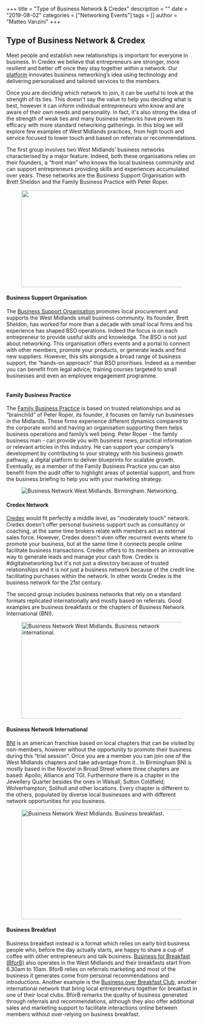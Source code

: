 +++
title = "Type of Business Network & Credex"
description = ""
date = "2019-08-02"
categories = ["Networking Events"]
tags = []
author = "Matteo Vanzini"
+++


## Type of Business Network & Credex


Meet people and establish new relationships is important for everyone in business. In Credex we believe that entrepreneurs are stronger, more resilient and better off once they stay together within a network. Our [platform](https://credex.network/about-us/) innovates business networking’s idea using technology and delivering personalised and tailored services to the members.

Once you are deciding which network to join, it can be useful to look at the strength of its ties. This doesn't say the value to help you deciding what is best, however it can inform individual entrepreneurs who know and are aware of their own needs and personality. In fact, it's also strong the idea of the strength of weak ties and many business networks have proven its efficacy with more standard networking gatherings. In this blog we will explore few examples of West Midlands practices, from high touch and service focused to lower touch and based on referrals or recommendations.

The first group involves two West Midlands’ business networks characterised by a major feature. Indeed, both these organisations relies on their founders, a “front man” who knows the local business community and can support entrepreneurs providing skills and experiences accumulated over years. These networks are the Business Support Organisation with Brett Sheldon and the Family Business Practice with Peter Roper.

<figure class="wp-block-image is-resized"><img alt="" class="wp-image-3956" height="256" src="https://credex.network/wp-content/uploads/2019/07/bso2.0.jpg" width="493"/></figure>

#### Business Support Organisation

The [Business Support Organisation](https://www.thebso.co.uk/) promotes local procurement and supports the West Midlands small business community. Its founder, Brett Sheldon, has worked for more than a decade with small local firms and his experience has shaped BSO operations. Indeed the focus is on each entrepreneur to provide useful skills and knowledge. The BSO is not just about networking. This organisation offers events and a portal to connect with other members, promote your products, or generate leads and find new suppliers. However, this sits alongside a broad range of business support, the “hands-on approach” that BSO prioritises. Indeed as a member you can benefit from legal advice; training courses targeted to small businesses and even an employee engagement programme.

<figure class="wp-block-image"><img alt="" class="wp-image-4030" src="https://credex.network/wp-content/uploads/2019/08/screen-shot-2019-08-02-at-13.08.13.png"/></figure>

#### Family Business Practice

The [Family Business Practice](https://www.familybusinesspractice.com/) is based on trusted relationships and as “brainchild” of Peter Roper, its founder, it focuses on family run businesses in the Midlands. These firms experience different dynamics compared to the corporate world and having an organisation supporting them helps business operations and family’s well being. Peter Roper - the family business man - can provide you with business news, practical information or relevant articles in this industry. He can support your company’s development by contributing to your strategy with his business growth pathway, a digital platform to deliver blueprints for scalable growth. Eventually, as a member of the Family Business Practice you can also benefit from the audit offer to highlight areas of potential support, and from the business briefing to help you with your marketing strategy.

<figure class="wp-block-image"><img alt="Business Network West Midlands. Birmingham. Networking.  " src="https://lh5.googleusercontent.com/6F4mRNhBn9mvU98EmZvLnTD-NmWUP-GZJST4HURtY91YSbRKYB5X1Vg7YGMHXqkglHuQPHcpofivLTh-tA079VtB82hgrTtsPjpI1XTEb-gq7ScLzLvUEXT05vJHgO2PwMKvdrqj"/></figure>

#### Credex Network

[Credex](https://credex.network/) would fit perfectly a middle level, as "moderately touch" network. Credex doesn't offer personal business support such as consultancy or coaching, at the same time brokers relate with members act as external sales force. However, Credex doesn't even offer recurrent events where to promote your business, but at the same time it connects people online facilitate business transactions. Credex offers to its members an innovative way to generate leads and manage your cash flow. Credex is \#digitalnetworking but it's not just a directory because of trusted relationships and it is not just a business network because of the credit line facilitating purchases within the network. In other words Credex is the business network for the 21st century.

The second group includes business networks that rely on a standard formats replicated internationally and mostly based on referrals. Good examples are business breakfasts or the chapters of Business Network International (BNI).

<figure class="wp-block-image is-resized"><img alt="Business Network West Midlands. Business network international. " class="wp-image-4037" height="255" src="https://credex.network/wp-content/uploads/2019/08/bni.jpg" width="437"/></figure>

#### Business Network International

[BNI](https://bni.co.uk/en-GB/index) is an american franchise based on local chapters that can be visited by non-members, however without the opportunity to promote their business during this “trial session”. Once you are a member you can join one of the West Midlands chapters and take advantage from it.. In Birmingham BNI is mostly based in the Novotel in Broad Street where three chapters are based: Apollo; Alliance and TGI. Furthermore there is a chapter in the Jewellery Quarter besides the ones in Walsall, Sutton Coldfield; Wolverhampton; Solihull and other locations. Every chapter is different to the others, populated by diverse local businesses and with different network opportunities for you business.

<figure class="wp-block-image is-resized"><img alt="Business Network West Midlands. Business breakfast. " class="wp-image-4038" height="290" src="https://credex.network/wp-content/uploads/2019/08/business-breakfast.png" width="443"/></figure>

#### Business Breakfast

Business breakfast instead is a format which relies on early bird business people who, before the day actually starts, are happy to share a cup of coffee with other entrepreneurs and talk business. [Business for Breakfast (BforB)](https://www.bforb.co.uk/find-your-nearest-group-2/) also operates in the West Midlands and their breakfasts start from 6.30am to 10am. BforB relies on referrals marketing and most of the business it generates come from personal recommendations and introductions. Another example is the [Business over Breakfast Club](https://www.bobclubs.com/), another international network that bring local entrepreneurs together for breakfast in one of their local clubs. BforB remarks the quality of business generated through referrals and recommendations, although they also offer additional sales and marketing support to facilitate interactions online between members without over-relying on business breakfast.
